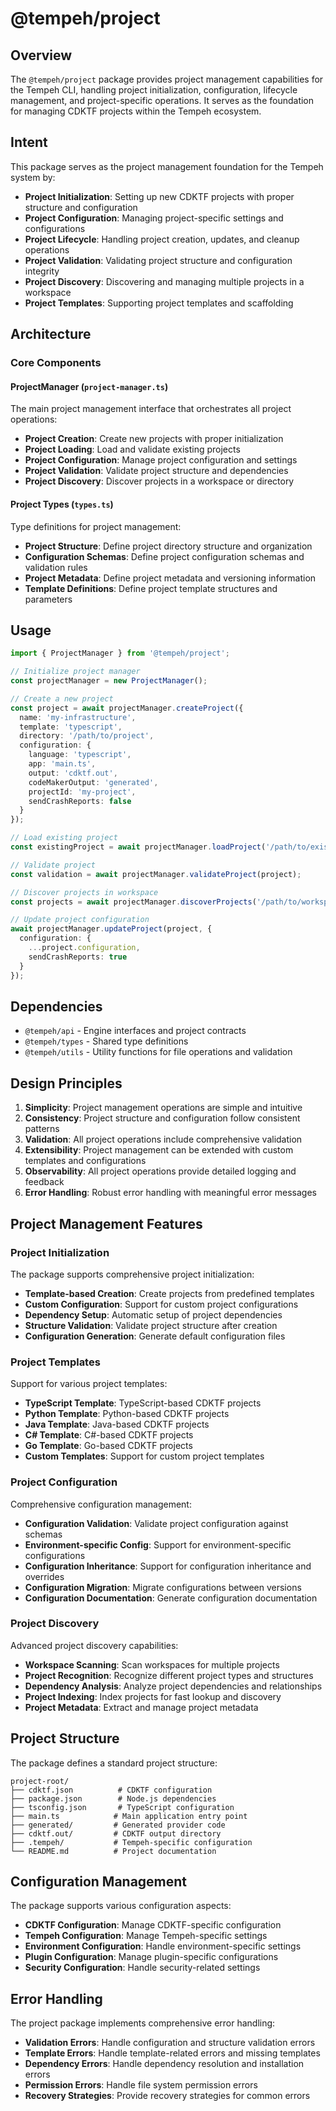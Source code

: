 # @tempeh/project

## Overview

The `@tempeh/project` package provides project management capabilities for the Tempeh CLI, handling project initialization, configuration, lifecycle management, and project-specific operations. It serves as the foundation for managing CDKTF projects within the Tempeh ecosystem.

## Intent

This package serves as the project management foundation for the Tempeh system by:

- **Project Initialization**: Setting up new CDKTF projects with proper structure and configuration
- **Project Configuration**: Managing project-specific settings and configurations
- **Project Lifecycle**: Handling project creation, updates, and cleanup operations
- **Project Validation**: Validating project structure and configuration integrity
- **Project Discovery**: Discovering and managing multiple projects in a workspace
- **Project Templates**: Supporting project templates and scaffolding

## Architecture

### Core Components

#### ProjectManager (`project-manager.ts`)
The main project management interface that orchestrates all project operations:
- **Project Creation**: Create new projects with proper initialization
- **Project Loading**: Load and validate existing projects
- **Project Configuration**: Manage project configuration and settings
- **Project Validation**: Validate project structure and dependencies
- **Project Discovery**: Discover projects in a workspace or directory

#### Project Types (`types.ts`)
Type definitions for project management:
- **Project Structure**: Define project directory structure and organization
- **Configuration Schemas**: Define project configuration schemas and validation rules
- **Project Metadata**: Define project metadata and versioning information
- **Template Definitions**: Define project template structures and parameters

## Usage

```typescript
import { ProjectManager } from '@tempeh/project';

// Initialize project manager
const projectManager = new ProjectManager();

// Create a new project
const project = await projectManager.createProject({
  name: 'my-infrastructure',
  template: 'typescript',
  directory: '/path/to/project',
  configuration: {
    language: 'typescript',
    app: 'main.ts',
    output: 'cdktf.out',
    codeMakerOutput: 'generated',
    projectId: 'my-project',
    sendCrashReports: false
  }
});

// Load existing project
const existingProject = await projectManager.loadProject('/path/to/existing/project');

// Validate project
const validation = await projectManager.validateProject(project);

// Discover projects in workspace
const projects = await projectManager.discoverProjects('/path/to/workspace');

// Update project configuration
await projectManager.updateProject(project, {
  configuration: {
    ...project.configuration,
    sendCrashReports: true
  }
});
```

## Dependencies

- `@tempeh/api` - Engine interfaces and project contracts
- `@tempeh/types` - Shared type definitions
- `@tempeh/utils` - Utility functions for file operations and validation

## Design Principles

1. **Simplicity**: Project management operations are simple and intuitive
2. **Consistency**: Project structure and configuration follow consistent patterns
3. **Validation**: All project operations include comprehensive validation
4. **Extensibility**: Project management can be extended with custom templates and configurations
5. **Observability**: All project operations provide detailed logging and feedback
6. **Error Handling**: Robust error handling with meaningful error messages

## Project Management Features

### Project Initialization

The package supports comprehensive project initialization:

- **Template-based Creation**: Create projects from predefined templates
- **Custom Configuration**: Support for custom project configurations
- **Dependency Setup**: Automatic setup of project dependencies
- **Structure Validation**: Validate project structure after creation
- **Configuration Generation**: Generate default configuration files

### Project Templates

Support for various project templates:

- **TypeScript Template**: TypeScript-based CDKTF projects
- **Python Template**: Python-based CDKTF projects
- **Java Template**: Java-based CDKTF projects
- **C# Template**: C#-based CDKTF projects
- **Go Template**: Go-based CDKTF projects
- **Custom Templates**: Support for custom project templates

### Project Configuration

Comprehensive configuration management:

- **Configuration Validation**: Validate project configuration against schemas
- **Environment-specific Config**: Support for environment-specific configurations
- **Configuration Inheritance**: Support for configuration inheritance and overrides
- **Configuration Migration**: Migrate configurations between versions
- **Configuration Documentation**: Generate configuration documentation

### Project Discovery

Advanced project discovery capabilities:

- **Workspace Scanning**: Scan workspaces for multiple projects
- **Project Recognition**: Recognize different project types and structures
- **Dependency Analysis**: Analyze project dependencies and relationships
- **Project Indexing**: Index projects for fast lookup and discovery
- **Project Metadata**: Extract and manage project metadata

## Project Structure

The package defines a standard project structure:

```
project-root/
├── cdktf.json          # CDKTF configuration
├── package.json        # Node.js dependencies
├── tsconfig.json       # TypeScript configuration
├── main.ts            # Main application entry point
├── generated/         # Generated provider code
├── cdktf.out/         # CDKTF output directory
├── .tempeh/           # Tempeh-specific configuration
└── README.md          # Project documentation
```

## Configuration Management

The package supports various configuration aspects:

- **CDKTF Configuration**: Manage CDKTF-specific configuration
- **Tempeh Configuration**: Manage Tempeh-specific settings
- **Environment Configuration**: Handle environment-specific settings
- **Plugin Configuration**: Manage plugin-specific configurations
- **Security Configuration**: Handle security-related settings

## Error Handling

The project package implements comprehensive error handling:

- **Validation Errors**: Handle configuration and structure validation errors
- **Template Errors**: Handle template-related errors and missing templates
- **Dependency Errors**: Handle dependency resolution and installation errors
- **Permission Errors**: Handle file system permission errors
- **Recovery Strategies**: Provide recovery strategies for common errors
